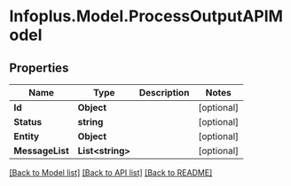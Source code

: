 # Infoplus.Model.ProcessOutputAPIModel
## Properties

Name | Type | Description | Notes
------------ | ------------- | ------------- | -------------
**Id** | **Object** |  | [optional] 
**Status** | **string** |  | [optional] 
**Entity** | **Object** |  | [optional] 
**MessageList** | **List&lt;string&gt;** |  | [optional] 

[[Back to Model list]](../README.md#documentation-for-models) [[Back to API list]](../README.md#documentation-for-api-endpoints) [[Back to README]](../README.md)

